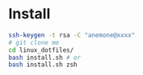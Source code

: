 # Install
```bash
ssh-keygen -t rsa -C "anemone@xxxx"
# git clone me
cd linux_dotfiles/
bash install.sh # or
bash install.sh zsh
```
